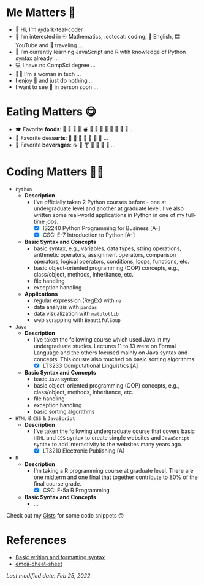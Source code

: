 # Me Matters :girl: 
- 👋 Hi, I’m @dark-teal-coder
- 👀 I’m interested in :infinity: Mathematics, :octocat: coding, :statue_of_liberty: English, :film_strip: YouTube and :flight_departure: traveling ...
- 🌱 I’m currently learning JavaScript and R wtih knowledge of Python syntax already ...
- :computer: I have no CompSci degree ...
- :woman_technologist: I'm a woman in tech ... 
- I enjoy :sleeping_bed: and just do nothing ... 
- I want to see :maple_leaf: in person soon ... 

# Eating Matters :yum:
- :plate_with_cutlery: Favorite **foods**: :pancakes: :waffle: :hamburger: :pizza: :fondue: :bento: :curry: :ramen: :spaghetti: :oden: :sushi: :dumpling: :takeout_box: ... 
- :spoon: Favorite **desserts**: :ice_cream: :cookie: 	:cake: :custard: :doughnut: :cupcake: :honey_pot: ... 
- :clinking_glasses: Favorite **beverages**: :coffee: :tea: :cocktail: :cup_with_straw: :milk_glass: :tropical_drink: :bubble_tea: ... 

# Coding Matters :woman_technologist:
- `Python`
  - **Description**
    - I've officially taken 2 Python courses before - one at undergraduate level and another at graduate level. I've also written some real-world applications in Python in one of my full-time jobs.  
      - [x] IS2240 Python Programming for Business [A-]
      - [x] CSCI E-7 Introduction to Python [A-]
  - **Basic Syntax and Concepts**
    - basic syntax, e.g., variables, data types, string operations, arithmetic operators, assignment operators, comparison operators, logical operators, conditions, loops, functions, etc. 
    - basic object-oriented programming (OOP) concepts, e.g., class/object, methods, inheritance, etc.
    - file handling
    - exception handling
  - **Applications**
    - regular expression (RegEx) with `re`
    - data analysis with `pandas` 
    - data visualization with `matplotlib` 
    - web scrapping with `BeautifulSoup`
- `Java`
  - **Description**
    - I've taken the following course which used Java in my undergraduate studies. Lectures 11 to 13 were on Formal Language and the others focused mainly on Java syntax and concepts. This cousre also touched on basic sorting algorithms. 
      - [x] LT3233 Computational Linguistics [A]
  - **Basic Syntax and Concepts**
    - basic `Java` syntax 
    - basic object-oriented programming (OOP) concepts, e.g., class/object, methods, inheritance, etc. 
    - file handling
    - exception handling
    - basic sorting algorithms 
- `HTML` & `CSS` & `JavaScript`
  - **Description**
    - I've taken the following undergraduate course that covers basic `HTML` and `CSS` syntax to create simple websites and `JavaScript` syntax to add interactivity to the websites many years ago. 
      - [x] LT3210 Electronic Publishing [A]
- `R`
  - **Description**
    - I'm taking a R programming course at graduate level. There are one midterm and one final that together contribute to 80% of the final course grade. 
      - [x] CSCI E-5a R Programming 
  - **Basic Syntax and Concepts**
    - ...

Check out my [Gists](https://gist.github.com/dark-teal-coder) for some code snippets :kissing_smiling_eyes:  

# References
- [Basic writing and formatting syntax](https://docs.github.com/en/get-started/writing-on-github/getting-started-with-writing-and-formatting-on-github/basic-writing-and-formatting-syntax)
- [emoji-cheat-sheet](https://github.com/ikatyang/emoji-cheat-sheet/blob/master/README.md)

*Last modified date: Feb 25, 2022*

<!---
dark-teal-coder/dark-teal-coder is a special repository because its `README.md` (current file) appears on your GitHub profile. Click on [Preview] tab to take a look at your changes. 
--->
